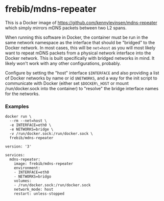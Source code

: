 # frebib/mdns-repeater

This is a Docker image of https://github.com/kennylevinsen/mdns-repeater which
simply mirrors mDNS packets between two L2 spans.

When running this software in Docker, the container must be run in the same
network namespace as the interface that should be "bridged" to the Docker
network. In most cases, this will be `net=host` as you will most likely want to
repeat mDNS packets from a physical network interface into the Docker network.
This is built specifically with bridged networks in mind. It likely won't work
with any other configurations, probably.

Configure by setting the "host" interface `$INTERFACE` and also providing a
list of Docker networks by name or id `$NETWORKS`, and a way for the init
script to communicate with Docker (either set `$DOCKER\_HOST` or mount
/run/docker.sock into the container) to "resolve" the bridge interface names
for the networks.

### Examples

```
docker run \
  --rm --net=host \
  -e INTERFACE=eth0 \
  -e NETWORKS=bridge \
  -v /run/docker.sock:/run/docker.sock \
  frebib/mdns-repeater
```

```
version: '3'

services:
  mdns-repeater:
    image: frebib/mdns-repeater
    environment:
    - INTERFACE=eth0
    - NETWORKS=bridgo
    volumes:
    - /run/docker.sock:/run/docker.sock
    network_mode: host
    restart: unless-stopped
```
